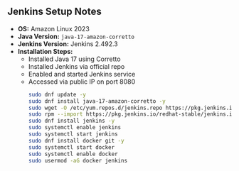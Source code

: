 ## Jenkins Setup Notes
- **OS:** Amazon Linux 2023
- **Java Version:** `java-17-amazon-corretto`
- **Jenkins Version:** Jenkins 2.492.3
- **Installation Steps:**
  - Installed Java 17 using Corretto
  - Installed Jenkins via official repo
  - Enabled and started Jenkins service
  - Accessed via public IP on port 8080
	```bash
	sudo dnf update -y
	sudo dnf install java-17-amazon-corretto -y
	sudo wget -O /etc/yum.repos.d/jenkins.repo https://pkg.jenkins.io/redhat-stable/jenkins.repo
	sudo rpm --import https://pkg.jenkins.io/redhat-stable/jenkins.io-2023.key
	sudo dnf install jenkins -y
	sudo systemctl enable jenkins
	sudo systemctl start jenkins
	sudo dnf install docker git -y
	sudo systemctl start docker
	sudo systemctl enable docker
	sudo usermod -aG docker jenkins
	```